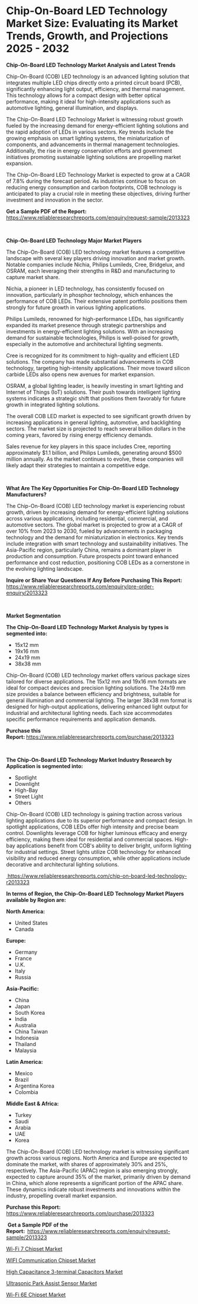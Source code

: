 <p><h1>Chip-On-Board LED Technology Market Size: Evaluating its Market Trends, Growth, and Projections 2025 - 2032</h1></p><p><strong>Chip-On-Board LED Technology Market Analysis and Latest Trends</strong></p>
<p><p>Chip-On-Board (COB) LED technology is an advanced lighting solution that integrates multiple LED chips directly onto a printed circuit board (PCB), significantly enhancing light output, efficiency, and thermal management. This technology allows for a compact design with better optical performance, making it ideal for high-intensity applications such as automotive lighting, general illumination, and displays.</p><p>The Chip-On-Board LED Technology Market is witnessing robust growth fueled by the increasing demand for energy-efficient lighting solutions and the rapid adoption of LEDs in various sectors. Key trends include the growing emphasis on smart lighting systems, the miniaturization of components, and advancements in thermal management technologies. Additionally, the rise in energy conservation efforts and government initiatives promoting sustainable lighting solutions are propelling market expansion.</p><p>The Chip-On-Board LED Technology Market is expected to grow at a CAGR of 7.8% during the forecast period. As industries continue to focus on reducing energy consumption and carbon footprints, COB technology is anticipated to play a crucial role in meeting these objectives, driving further investment and innovation in the sector.</p></p>
<p><strong>Get a Sample PDF of the Report:&nbsp;</strong> <a href="https://www.reliableresearchreports.com/enquiry/request-sample/2013323?utm_campaign=48&utm_medium=2&utm_source=Github&utm_content=ia&utm_term=07042025&utm_id=chip-on-board-led-technology">https://www.reliableresearchreports.com/enquiry/request-sample/2013323</a></p>
<p>&nbsp;</p>
<p><strong>Chip-On-Board LED Technology Major Market Players</strong></p>
<p><p>The Chip-On-Board (COB) LED technology market features a competitive landscape with several key players driving innovation and market growth. Notable companies include Nichia, Philips Lumileds, Cree, Bridgelux, and OSRAM, each leveraging their strengths in R&D and manufacturing to capture market share.</p><p>Nichia, a pioneer in LED technology, has consistently focused on innovation, particularly in phosphor technology, which enhances the performance of COB LEDs. Their extensive patent portfolio positions them strongly for future growth in various lighting applications.</p><p>Philips Lumileds, renowned for high-performance LEDs, has significantly expanded its market presence through strategic partnerships and investments in energy-efficient lighting solutions. With an increasing demand for sustainable technologies, Philips is well-poised for growth, especially in the automotive and architectural lighting segments.</p><p>Cree is recognized for its commitment to high-quality and efficient LED solutions. The company has made substantial advancements in COB technology, targeting high-intensity applications. Their move toward silicon carbide LEDs also opens new avenues for market expansion.</p><p>OSRAM, a global lighting leader, is heavily investing in smart lighting and Internet of Things (IoT) solutions. Their push towards intelligent lighting systems indicates a strategic shift that positions them favorably for future growth in integrated lighting solutions.</p><p>The overall COB LED market is expected to see significant growth driven by increasing applications in general lighting, automotive, and backlighting sectors. The market size is projected to reach several billion dollars in the coming years, favored by rising energy efficiency demands.</p><p>Sales revenue for key players in this space includes Cree, reporting approximately $1.1 billion, and Philips Lumileds, generating around $500 million annually. As the market continues to evolve, these companies will likely adapt their strategies to maintain a competitive edge.</p></p>
<p>&nbsp;</p>
<p><strong>What Are The Key Opportunities For Chip-On-Board LED Technology Manufacturers?</strong></p>
<p><p>The Chip-On-Board (COB) LED technology market is experiencing robust growth, driven by increasing demand for energy-efficient lighting solutions across various applications, including residential, commercial, and automotive sectors. The global market is projected to grow at a CAGR of over 10% from 2023 to 2030, fueled by advancements in packaging technology and the demand for miniaturization in electronics. Key trends include integration with smart technology and sustainability initiatives. The Asia-Pacific region, particularly China, remains a dominant player in production and consumption. Future prospects point toward enhanced performance and cost reduction, positioning COB LEDs as a cornerstone in the evolving lighting landscape.</p></p>
<p><strong>Inquire or Share Your Questions If Any Before Purchasing This Report:</strong> <a href="https://www.reliableresearchreports.com/enquiry/pre-order-enquiry/2013323?utm_campaign=48&utm_medium=2&utm_source=Github&utm_content=ia&utm_term=07042025&utm_id=chip-on-board-led-technology">https://www.reliableresearchreports.com/enquiry/pre-order-enquiry/2013323</a></p>
<p>&nbsp;</p>
<p><strong>Market Segmentation</strong></p>
<p><strong>The Chip-On-Board LED Technology Market Analysis by types is segmented into:</strong></p>
<p><ul><li>15x12 mm</li><li>19x16 mm</li><li>24x19 mm</li><li>38x38 mm</li></ul></p>
<p><p>Chip-On-Board (COB) LED technology market offers various package sizes tailored for diverse applications. The 15x12 mm and 19x16 mm formats are ideal for compact devices and precision lighting solutions. The 24x19 mm size provides a balance between efficiency and brightness, suitable for general illumination and commercial lighting. The larger 38x38 mm format is designed for high-output applications, delivering enhanced light output for industrial and architectural lighting needs. Each size accommodates specific performance requirements and application demands.</p></p>
<p><strong>Purchase this Report:&nbsp;</strong><a href="https://www.reliableresearchreports.com/purchase/2013323?utm_campaign=48&utm_medium=2&utm_source=Github&utm_content=ia&utm_term=07042025&utm_id=chip-on-board-led-technology">https://www.reliableresearchreports.com/purchase/2013323</a></p>
<p>&nbsp;</p>
<p><strong>The Chip-On-Board LED Technology Market Industry Research by Application is segmented into:</strong></p>
<p><ul><li>Spotlight</li><li>Downlight</li><li>High-Bay</li><li>Street Light</li><li>Others</li></ul></p>
<p><p>Chip-On-Board (COB) LED technology is gaining traction across various lighting applications due to its superior performance and compact design. In spotlight applications, COB LEDs offer high intensity and precise beam control. Downlights leverage COB for higher luminous efficacy and energy efficiency, making them ideal for residential and commercial spaces. High-bay applications benefit from COB's ability to deliver bright, uniform lighting for industrial settings. Street lights utilize COB technology for enhanced visibility and reduced energy consumption, while other applications include decorative and architectural lighting solutions.</p></p>
<p><a href="https://www.reliableresearchreports.com/chip-on-board-led-technology-r2013323?utm_campaign=48&utm_medium=2&utm_source=Github&utm_content=ia&utm_term=07042025&utm_id=chip-on-board-led-technology">&nbsp;https://www.reliableresearchreports.com/chip-on-board-led-technology-r2013323</a></p>
<p><strong>In terms of Region, the Chip-On-Board LED Technology Market Players available by Region are:</strong></p>
<p>
    <p> <strong> North America: </strong>
        <ul>
            <li>United States</li>
            <li>Canada</li>
        </ul>
        </p> 
    <p> <strong> Europe: </strong>
        <ul>
            <li>Germany</li>
            <li>France</li>
            <li>U.K.</li>
            <li>Italy</li>
            <li>Russia</li>
        </ul>
        </p> 
    <p> <strong> Asia-Pacific: </strong>
        <ul>
            <li>China</li>
            <li>Japan</li>
            <li>South Korea</li>
            <li>India</li>
            <li>Australia</li>
            <li>China Taiwan</li>
            <li>Indonesia</li>
            <li>Thailand</li>
            <li>Malaysia</li>
        </ul>
        </p> 
    <p> <strong> Latin America: </strong>
        <ul>
            <li>Mexico</li>
            <li>Brazil</li>
            <li>Argentina Korea</li>
            <li>Colombia</li>
        </ul>
        </p> 
    <p> <strong> Middle East & Africa: </strong>
        <ul>
            <li>Turkey</li>
            <li>Saudi</li>
            <li>Arabia</li>
            <li>UAE</li>
            <li>Korea</li>
        </ul>
    </p>
    </p>
<p><p>The Chip-On-Board (COB) LED technology market is witnessing significant growth across various regions. North America and Europe are expected to dominate the market, with shares of approximately 30% and 25%, respectively. The Asia-Pacific (APAC) region is also emerging strongly, expected to capture around 35% of the market, primarily driven by demand in China, which alone represents a significant portion of the APAC share. These dynamics indicate robust investments and innovations within the industry, propelling overall market expansion.</p></p>
<p><strong>Purchase this Report: </strong><a href="https://www.reliableresearchreports.com/purchase/2013323?utm_campaign=48&utm_medium=2&utm_source=Github&utm_content=ia&utm_term=07042025&utm_id=chip-on-board-led-technology">https://www.reliableresearchreports.com/purchase/2013323</a></p>
<p>&nbsp;<strong>Get a Sample PDF of the Report:&nbsp;&nbsp;</strong><a href="https://www.reliableresearchreports.com/enquiry/request-sample/2013323?utm_campaign=48&utm_medium=2&utm_source=Github&utm_content=ia&utm_term=07042025&utm_id=chip-on-board-led-technology">https://www.reliableresearchreports.com/enquiry/request-sample/2013323</a></p>
<p><strong></strong></p>
<p><p><a href="https://github.com/kaforarvero/Market-Research-Report-List-1/blob/main/wi-fi-7-chipset-market.md?utm_campaign=48&utm_medium=2&utm_source=Github&utm_content=ia&utm_term=07042025&utm_id=chip-on-board-led-technology">Wi-Fi 7 Chipset Market</a></p><p><a href="https://github.com/variothonia/Market-Research-Report-List-1/blob/main/wifi-communication-chipset-market.md?utm_campaign=48&utm_medium=2&utm_source=Github&utm_content=ia&utm_term=07042025&utm_id=chip-on-board-led-technology">WIFI Communication Chipset Market</a></p><p><a href="https://github.com/lalkobrinarb/Market-Research-Report-List-1/blob/main/high-capacitance-3-terminal-capacitors-market.md?utm_campaign=48&utm_medium=2&utm_source=Github&utm_content=ia&utm_term=07042025&utm_id=chip-on-board-led-technology">High Capacitance 3-terminal Capacitors Market</a></p><p><a href="https://github.com/hutchkloor4x/Market-Research-Report-List-1/blob/main/ultrasonic-park-assist-sensor-market.md?utm_campaign=48&utm_medium=2&utm_source=Github&utm_content=ia&utm_term=07042025&utm_id=chip-on-board-led-technology">Ultrasonic Park Assist Sensor Market</a></p><p><a href="https://github.com/berkemiars2j/Market-Research-Report-List-1/blob/main/wi-fi-6e-chipset-market.md?utm_campaign=48&utm_medium=2&utm_source=Github&utm_content=ia&utm_term=07042025&utm_id=chip-on-board-led-technology">Wi-Fi 6E Chipset Market</a></p></p>